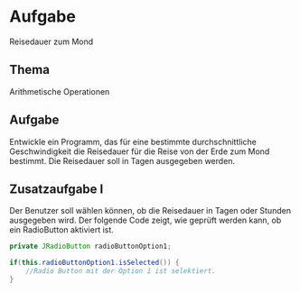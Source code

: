 # Aufgabe
Reisedauer zum Mond
## Thema
Arithmetische Operationen
## Aufgabe
Entwickle ein Programm, das für eine bestimmte durchschnittliche Geschwindigkeit die Reisedauer für die Reise von der Erde zum Mond bestimmt. Die Reisedauer soll in Tagen ausgegeben werden.
## Zusatzaufgabe I
Der Benutzer soll wählen können, ob die Reisedauer in Tagen oder Stunden ausgegeben wird. Der folgende Code zeigt, wie geprüft werden kann, ob ein RadioButton aktiviert ist.

```java
private JRadioButton radioButtonOption1;

if(this.radioButtonOption1.isSelected()) {
    //Radio Button mit der Option 1 ist selektiert.
}
```
 